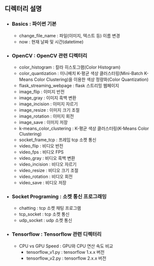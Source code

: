 ## 디렉터리 설명
* ### Basics : 파이썬 기본
  * change_file_name : 파일(이미지, 텍스트 등) 이름 변경
  * now : 현재 날짜 및 시간(datetime)
  
* ### OpenCV : OpenCV 관련 디렉터리
  * color_histogram : 칼라 히스토그램(Color Histogram)
  * color_quantization : 미니배치 K-평균 색상 클러스터링(Mini-Batch K-Means Color Clustering)을 이용한 색상 정량화(Color Quantization)
  * flask_streaming_webpage : flask 스트리밍 웹페이지
  * image_flip : 이미지 반전
  * image_gray : 이미지 흑백 변환
  * image_incision : 이미지 자르기
  * image_resize : 이미지 크기 조절
  * image_rotation : 이미지 회전
  * image_save : 이미지 저장
  * k-means_color_clustering : K-평균 색상 클러스터링(K-Means Color Clustering)
  * socket_frame_tcp : 프레임 tcp 소켓 통신
  * video_flip : 비디오 반전
  * video_fps : 비디오 FPS
  * video_gray : 비디오 흑백 변환
  * video_incision : 비디오 자르기
  * video_resize : 비디오 크기 조절
  * video_rotation : 비디오 회전
  * video_save : 비디오 저장

* ### Socket Programing : 소켓 통신 프로그래밍
  * chatting : tcp 소켓 채팅 프로그램
  * tcp_socket : tcp 소켓 통신
  * udp_socket : udp 소켓 통신

* ### Tensorflow : Tensorflow 관련 디렉터리
  * CPU vs GPU Speed : GPU와 CPU 연산 속도 비교
    * tensorflow_v1.py : tensorflow 1.x.x 버전
    * tensorflow_v2.py : tensorflow 2.x.x 버전
